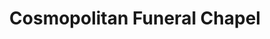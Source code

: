 ---
title: "Cosmopolitan Funeral Chapel"
url: /cagayan-de-oro-city/cosmopolitan-funeral-chapel/
shop: funeral directors
---